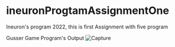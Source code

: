 # ineuronProgtamAssignmentOne
Ineuron's program 2022, this is  first Assignment with five program 

Gusser Game Program's Output
![Capture](https://user-images.githubusercontent.com/115568288/201253375-0dd0e648-9a9b-411e-ab51-bb75dfe15a25.PNG)
